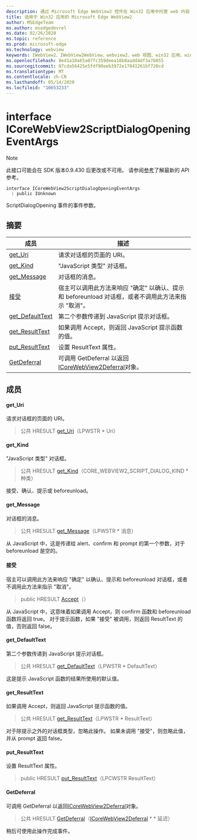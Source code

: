 ```yaml
---
description: 通过 Microsoft Edge WebView2 控件在 Win32 应用中托管 web 内容
title: 适用于 Win32 应用的 Microsoft Edge WebView2
author: MSEdgeTeam
ms.author: msedgedevrel
ms.date: 02/26/2020
ms.topic: reference
ms.prod: microsoft-edge
ms.technology: webview
keywords: IWebView2、IWebView2WebView、webview2、web 视图、win32 应用、win32、edge、ICoreWebView2、ICoreWebView2Host、浏览器控件、边缘 html
ms.openlocfilehash: 8ed1a10a65a07fc359deea18b8aadd4df3a7b055
ms.sourcegitcommit: 07cda56425e5fdf90eeb3972e17041261bf720cd
ms.translationtype: MT
ms.contentlocale: zh-CN
ms.lasthandoff: 05/14/2020
ms.locfileid: "10653233"
---
```

# interface ICoreWebView2ScriptDialogOpeningEventArgs 

> [!NOTE]
> 此接口可能会在 SDK 版本0.9.430 后更改或不可用。 请参阅[参考](../../../webview2-api-reference.md)了解最新的 API 参考。

```
interface ICoreWebView2ScriptDialogOpeningEventArgs
  : public IUnknown
```

ScriptDialogOpening 事件的事件参数。

## 摘要

 成员                        | 描述
--------------------------------|---------------------------------------------
[get_Uri](#get_uri) | 请求对话框的页面的 URI。
[get_Kind](#get_kind) | "JavaScript 类型" 对话框。
[get_Message](#get_message) | 对话框的消息。
[接受](#accept) | 宿主可以调用此方法来响应 "确定" 以确认、提示和 beforeunload 对话框，或者不调用此方法来指示 "取消"。
[get_DefaultText](#get_defaulttext) | 第二个参数传递到 JavaScript 提示对话框。
[get_ResultText](#get_resulttext) | 如果调用 Accept，则返回 JavaScript 提示函数的值。
[put_ResultText](#put_resulttext) | 设置 ResultText 属性。
[GetDeferral](#getdeferral) | 可调用 GetDeferral 以返回[ICoreWebView2Deferral](ICoreWebView2Deferral.md)对象。

## 成员

#### get_Uri 

请求对话框的页面的 URI。

> 公共 HRESULT [get_Uri](#get_uri)（LPWSTR * Uri）

#### get_Kind 

"JavaScript 类型" 对话框。

> 公共 HRESULT [get_Kind](#get_kind)（CORE_WEBVIEW2_SCRIPT_DIALOG_KIND * 种类）

接受、确认、提示或 beforeunload。

#### get_Message 

对话框的消息。

> 公共 HRESULT [get_Message](#get_message)（LPWSTR * 消息）

从 JavaScript 中，这是传递给 alert、confirm 和 prompt 的第一个参数，对于 beforeunload 是空的。

#### 接受 

宿主可以调用此方法来响应 "确定" 以确认、提示和 beforeunload 对话框，或者不调用此方法来指示 "取消"。

> public HRESULT [Accept](#accept)（）

从 JavaScript 中，这意味着如果调用 Accept，则 confirm 函数和 beforeunload 函数将返回 true。 对于提示函数，如果 "接受" 被调用，则返回 ResultText 的值，否则返回 false。

#### get_DefaultText 

第二个参数传递到 JavaScript 提示对话框。

> 公共 HRESULT [get_DefaultText](#get_defaulttext)（LPWSTR * DefaultText）

这是提示 JavaScript 函数的结果所使用的默认值。

#### get_ResultText 

如果调用 Accept，则返回 JavaScript 提示函数的值。

> 公共 HRESULT [get_ResultText](#get_resulttext)（LPWSTR * ResultText）

对于除提示之外的对话框类型，忽略此操作。 如果未调用 "接受"，则忽略此值，并从 prompt 返回 false。

#### put_ResultText 

设置 ResultText 属性。

> public HRESULT [put_ResultText](#put_resulttext)（LPCWSTR ResultText）

#### GetDeferral 

可调用 GetDeferral 以返回[ICoreWebView2Deferral](ICoreWebView2Deferral.md)对象。

> 公共 HRESULT [GetDeferral](#getdeferral)（[ICoreWebView2Deferral](ICoreWebView2Deferral.md) * * 延迟）

稍后可使用此操作完成事件。

